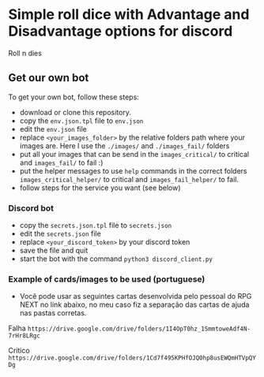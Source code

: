 # Simple roll dice with Advantage and Disadvantage options for discord

Roll n dies 

## Get our own bot

To get your own bot, follow these steps:
- download or clone this repository.
- copy the `env.json.tpl` file to `env.json`
- edit the `env.json` file
- replace `<your_images_folder>` by the relative folders path where your images are. Here I use the `./images/` and `./images_fail/` folders
- put all your images that can be send in the `images_critical/` to critical and `images_fail/` to fail :)
- put the helper messages to use `help` commands in the correct folders `images_critical_helper/` to critical and `images_fail_helper/` to fail.
- follow steps for the service you want (see below)

### Discord bot

- copy the `secrets.json.tpl` file to `secrets.json`
- edit the `secrets.json` file
- replace `<your_discord_token>` by your discord token
- save the file and quit
- start the bot with the command `python3 discord_client.py`


### Example of cards/images to be used (portuguese)

- Você pode usar as seguintes cartas desenvolvida pelo pessoal do RPG NEXT no link abaixo, no meu caso fiz a separação das cartas de ajuda nas pastas corretas.

Falha
`https://drive.google.com/drive/folders/1I4OpT0hz_1SmmtoweAdf4N-7rHr8LRgc`


Critico
`https://drive.google.com/drive/folders/1Cd7f495KPHfOJQ0hp8usEWQmHTVpQYDg`
